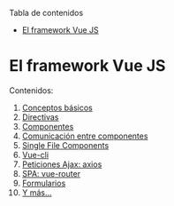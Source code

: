 <!-- START doctoc generated TOC please keep comment here to allow auto update -->
<!-- DON'T EDIT THIS SECTION, INSTEAD RE-RUN doctoc TO UPDATE -->
Tabla de contenidos

- [El framework Vue JS](#el-framework-vue-js)

<!-- END doctoc generated TOC please keep comment here to allow auto update -->

# El framework Vue JS
Contenidos:
1. [Conceptos básicos](./01-basics.md)
1. [Directivas](./02-directivas.md)
1. [Componentes](./03-componentes.md)
1. [Comunicación entre componentes](./03_1-comunicar_componentes.md)
1. [Single File Components](./03_2-single_file_components.md)
1. [Vue-cli](./03_3-vue-cli.md)
1. [Peticiones Ajax: axios](./04-axios.md)
1. [SPA: vue-router](./05-vue-router.md)
1. [Formularios](./06-forms.md)
1. [Y más...](./09-cosas.md)

